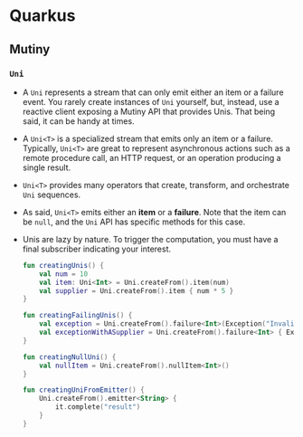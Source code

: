 # Quarkus

## Mutiny

### `Uni`

- A `Uni` represents a stream that can only emit either an item or a failure event. You rarely create instances of `Uni` yourself, but, instead, use a reactive client exposing a Mutiny API that provides Unis. That being said, it can be handy at times.
- A `Uni<T>` is a specialized stream that emits only an item or a failure. Typically, `Uni<T>` are great to represent asynchronous actions such as a remote procedure call, an HTTP request, or an operation producing a single result.
- `Uni<T>` provides many operators that create, transform, and orchestrate `Uni` sequences.
- As said, `Uni<T>` emits either an **item** or a **failure**. Note that the item can be `null`, and the `Uni` API has specific methods for this case.
- Unis are lazy by nature. To trigger the computation, you must have a final subscriber indicating your interest.

    ```kotlin
    fun creatingUnis() {
        val num = 10
        val item: Uni<Int> = Uni.createFrom().item(num)
        val supplier = Uni.createFrom().item { num * 5 }
    }
    
    fun creatingFailingUnis() {
        val exception = Uni.createFrom().failure<Int>(Exception("Invalid Int"))
        val exceptionWithASupplier = Uni.createFrom().failure<Int> { Exception("Exception using Supplier") }
    }
    
    fun creatingNullUni() {
        val nullItem = Uni.createFrom().nullItem<Int>()
    }
    
    fun creatingUniFromEmitter() {
        Uni.createFrom().emitter<String> {
            it.complete("result")
        }
    }
    ```